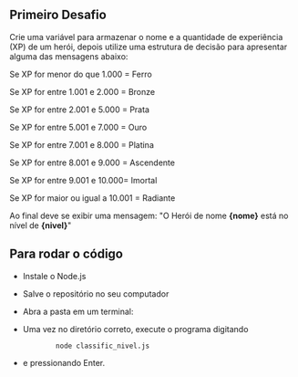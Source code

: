 ## Primeiro Desafio
Crie uma variável para armazenar o nome e a quantidade de experiência (XP) de um herói, depois utilize uma estrutura de decisão para apresentar alguma das mensagens abaixo:

Se XP for menor do que 1.000 = Ferro

Se XP for entre 1.001 e 2.000 = Bronze

Se XP for entre 2.001 e 5.000 = Prata

Se XP for entre 5.001 e 7.000 = Ouro

Se XP for entre 7.001 e 8.000 = Platina

Se XP for entre 8.001 e 9.000 = Ascendente

Se XP for entre 9.001 e 10.000= Imortal

Se XP for maior ou igual a 10.001 = Radiante

Ao final deve se exibir uma mensagem:
"O Herói de nome **{nome}** está no nível de **{nivel}**"

## Para rodar o código

* Instale o Node.js
* Salve o repositório no seu computador
* Abra a pasta em um terminal:
* Uma vez no diretório correto, execute o programa digitando 

              node classific_nivel.js
  
* e pressionando Enter.
